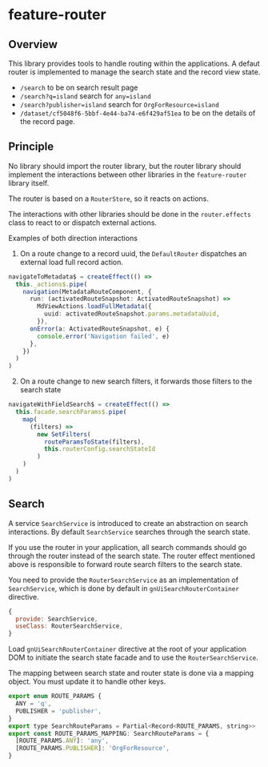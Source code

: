 # feature-router

## Overview

This library provides tools to handle routing within the applications.
A defaut router is implemented to manage the search state and the record view state.

- `/search` to be on search result page
- `/search?q=island` search for `any=island`
- `/search?publisher=island` search for `OrgForResource=island`
- `/dataset/cf5048f6-5bbf-4e44-ba74-e6f429af51ea` to be on the details of the record page.

## Principle

No library should import the router library, but the router library should implement the interactions between other libraries in the `feature-router` library itself.

The router is based on a `RouterStore`, so it reacts on actions.

The interactions with other libraries should be done in the `router.effects` class to react to or dispatch external actions.

Examples of both direction interactions

1. On a route change to a record uuid, the `DefaultRouter` dispatches an external load full record action.

```ts
navigateToMetadata$ = createEffect(() =>
  this._actions$.pipe(
    navigation(MetadataRouteComponent, {
      run: (activatedRouteSnapshot: ActivatedRouteSnapshot) =>
        MdViewActions.loadFullMetadata({
          uuid: activatedRouteSnapshot.params.metadataUuid,
        }),
      onError(a: ActivatedRouteSnapshot, e) {
        console.error('Navigation failed', e)
      },
    })
  )
)
```

2. On a route change to new search filters, it forwards those filters to the search state

```ts
navigateWithFieldSearch$ = createEffect(() =>
  this.facade.searchParams$.pipe(
    map(
      (filters) =>
        new SetFilters(
          routeParamsToState(filters),
          this.routerConfig.searchStateId
        )
    )
  )
)
```

## Search

A service `SearchService` is introduced to create an abstraction on search interactions.
By default `SearchService` searches through the search state.

If you use the router in your application, all search commands should go through the router instead
of the search state. The router effect mentioned above is responsible to forward route search filters to the search state.

You need to provide the `RouterSearchService` as an implementation of `SearchService`, which is done by default in `gnUiSearchRouterContainer` directive.

```js
{
  provide: SearchService,
  useClass: RouterSearchService,
}
```

Load `gnUiSearchRouterContainer` directive at the root of your application DOM to initiate the search state facade and to use the `RouterSearchService`.

The mapping between search state and router state is done via a mapping object. You must update it to handle other keys.

```js
export enum ROUTE_PARAMS {
  ANY = 'q',
  PUBLISHER = 'publisher',
}
export type SearchRouteParams = Partial<Record<ROUTE_PARAMS, string>>
export const ROUTE_PARAMS_MAPPING: SearchRouteParams = {
  [ROUTE_PARAMS.ANY]: 'any',
  [ROUTE_PARAMS.PUBLISHER]: 'OrgForResource',
}
```
